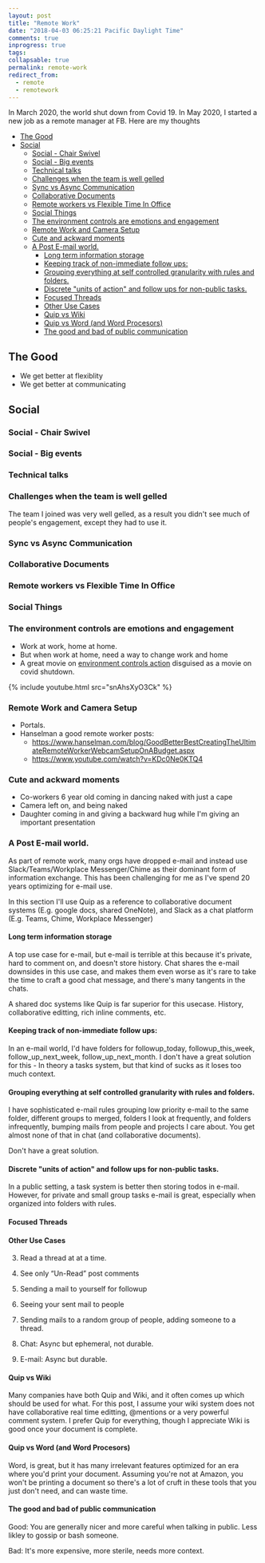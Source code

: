 ```yaml
---
layout: post
title: "Remote Work"
date: "2018-04-03 06:25:21 Pacific Daylight Time"
comments: true
inprogress: true
tags:
collapsable: true
permalink: remote-work
redirect_from:
  - remote
  - remotework
---
```


In March 2020, the world shut down from Covid 19. In May 2020, I started a new job as a remote manager at FB. Here are my thoughts

<!-- prettier-ignore-start -->

<!-- vim-markdown-toc GFM -->

- [The Good](#the-good)
- [Social](#social)
    - [Social - Chair Swivel](#social---chair-swivel)
    - [Social - Big events](#social---big-events)
    - [Technical talks](#technical-talks)
    - [Challenges when the team is well gelled](#challenges-when-the-team-is-well-gelled)
    - [Sync vs Async Communication](#sync-vs-async-communication)
    - [Collaborative Documents](#collaborative-documents)
    - [Remote workers vs  Flexible Time In Office](#remote-workers-vs--flexible-time-in-office)
    - [Social Things](#social-things)
    - [The environment controls are emotions and engagement](#the-environment-controls-are-emotions-and-engagement)
    - [Remote Work and  Camera Setup](#remote-work-and--camera-setup)
    - [Cute and ackward moments](#cute-and-ackward-moments)
    - [A Post E-mail world.](#a-post-e-mail-world)
        - [Long term information storage](#long-term-information-storage)
        - [Keeping track of non-immediate follow ups:](#keeping-track-of-non-immediate-follow-ups)
        - [Grouping everything at self controlled granularity with rules and folders.](#grouping-everything-at-self-controlled-granularity-with-rules-and-folders)
        - [Discrete "units of action" and follow ups for non-public tasks.](#discrete-units-of-action-and-follow-ups-for-non-public-tasks)
        - [Focused Threads](#focused-threads)
        - [Other Use Cases](#other-use-cases)
        - [Quip vs Wiki](#quip-vs-wiki)
        - [Quip vs Word (and Word Procesors)](#quip-vs-word-and-word-procesors)
        - [The good and bad of public communication](#the-good-and-bad-of-public-communication)

<!-- vim-markdown-toc -->
<!-- prettier-ignore-end -->

## The Good

- We get better at flexiblity
- We get better at communicating

## Social

### Social - Chair Swivel

### Social - Big events

### Technical talks

### Challenges when the team is well gelled

The team I joined was very well gelled, as a result you didn't see much of people's engagement, except they had to use it.

### Sync vs Async Communication

### Collaborative Documents

### Remote workers vs Flexible Time In Office

### Social Things

### The environment controls are emotions and engagement

- Work at work, home at home.
- But when work at home, need a way to change work and home
- A great movie on [environment controls action](https://www.youtube.com/watch?v==190s) disguised as a movie on covid shutdown.

{% include youtube.html src="snAhsXyO3Ck" %}

### Remote Work and Camera Setup

- Portals.
- Hanselman a good remote worker posts:
  - https://www.hanselman.com/blog/GoodBetterBestCreatingTheUltimateRemoteWorkerWebcamSetupOnABudget.aspx
  - https://www.youtube.com/watch?v=KDc0Ne0KTQ4

### Cute and ackward moments

- Co-workers 6 year old coming in dancing naked with just a cape
- Camera left on, and being naked
- Daughter coming in and giving a backward hug while I'm giving an important presentation

### A Post E-mail world.

As part of remote work, many orgs have dropped e-mail and instead use Slack/Teams/Workplace Messenger/Chime as their dominant form of information exchange. This has been challenging for me as I've spend 20 years optimizing for e-mail use.

In this section I'll use Quip as a reference to collaborative document systems (E.g. google docs, shared OneNote), and Slack as a chat platform (E.g. Teams, Chime, Workplace Messenger)

#### Long term information storage

A top use case for e-mail, but e-mail is terrible at this because it's private, hard to comment on, and doesn't store history. Chat shares the e-mail downsides in this use case, and makes them even worse as it's rare to take the time to craft a good chat message, and there's many tangents in the chats.

A shared doc systems like Quip is far superior for this usecase. History, collaborative editting, rich inline comments, etc.

#### Keeping track of non-immediate follow ups:

In an e-mail world, I'd have folders for followup_today, followup_this_week, follow_up_next_week, follow_up_next_month. I don't have a great solution for this - In theory a tasks system, but that kind of sucks as it loses too much context.

#### Grouping everything at self controlled granularity with rules and folders.

I have sophisticated e-mail rules grouping low priority e-mail to the same folder, different groups to merged, folders I look at frequently, and folders infrequently, bumping mails from people and projects I care about. You get almost none of that in chat (and collaborative documents).

Don't have a great solution.

#### Discrete "units of action" and follow ups for non-public tasks.

In a public setting, a task system is better then storing todos in e-mail. However, for private and small group tasks e-mail is great, especially when organized into folders with rules.

#### Focused Threads

#### Other Use Cases

3. Read a thread at at a time.
4. See only “Un-Read” post comments
5. Sending a mail to yourself for followup
6. Seeing your sent mail to people
7. Sending mails to a random group of people, adding someone to a thread.

8. Chat: Async but ephemeral, not durable.
9. E-mail: Async but durable.

#### Quip vs Wiki

Many companies have both Quip and Wiki, and it often comes up which should be used for what. For this post, I assume your wiki system does not have collaborative real time editting, @mentions or a very powerful comment system. I prefer Quip for everything, though I appreciate Wiki is good once your document is complete.

#### Quip vs Word (and Word Procesors)

Word, is great, but it has many irrelevant features optimized for an era where you'd print your document. Assuming you're not at Amazon, you won't be printing a document so there's a lot of cruft in these tools that you just don't need, and can waste time.

#### The good and bad of public communication

Good: You are generally nicer and more careful when talking in public. Less likley to gossip or bash someone.

Bad: It's more expensive, more sterile, needs more context.
